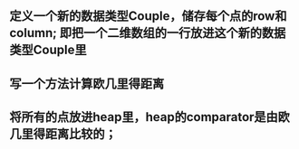 ## 定义一个新的数据类型Couple，储存每个点的row和column; 即把一个二维数组的一行放进这个新的数据类型Couple里

## 写一个方法计算欧几里得距离

## 将所有的点放进heap里，heap的comparator是由欧几里得距离比较的；


